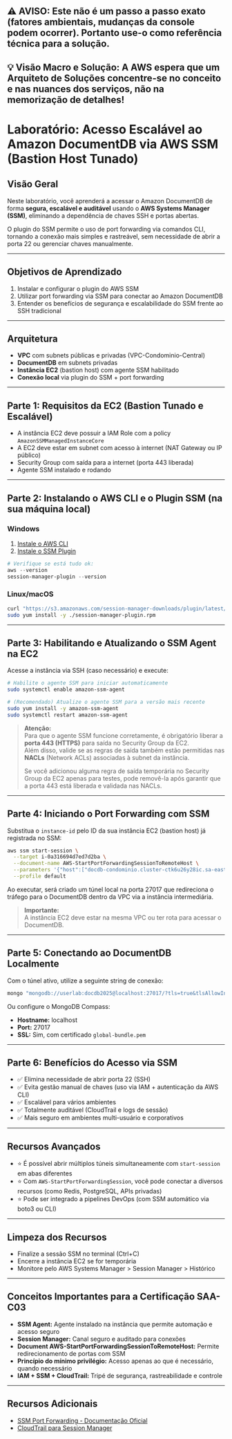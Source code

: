 
## ⚠️ AVISO: Este não é um passo a passo exato (fatores ambientais, mudanças da console podem ocorrer). Portanto use-o como referência técnica para a solução.
## 💡 Visão Macro e Solução: A AWS espera que um Arquiteto de Soluções concentre-se no conceito e nas nuances dos serviços, não na memorização de detalhes!
#
# Laboratório: Acesso Escalável ao Amazon DocumentDB via AWS SSM (Bastion Host Tunado)

## Visão Geral

Neste laboratório, você aprenderá a acessar o Amazon DocumentDB de forma **segura, escalável e auditável** usando o **AWS Systems Manager (SSM)**, eliminando a dependência de chaves SSH e portas abertas.

O plugin do SSM permite o uso de port forwarding via comandos CLI, tornando a conexão mais simples e rastreável, sem necessidade de abrir a porta 22 ou gerenciar chaves manualmente.

---

## Objetivos de Aprendizado

1. Instalar e configurar o plugin do AWS SSM
2. Utilizar port forwarding via SSM para conectar ao Amazon DocumentDB
3. Entender os benefícios de segurança e escalabilidade do SSM frente ao SSH tradicional

---

## Arquitetura

- **VPC** com subnets públicas e privadas (VPC-Condominio-Central)
- **DocumentDB** em subnets privadas
- **Instância EC2** (bastion host) com agente SSM habilitado
- **Conexão local** via plugin do SSM + port forwarding

---

## Parte 1: Requisitos da EC2 (Bastion Tunado e Escalável)

- A instância EC2 deve possuir a IAM Role com a policy `AmazonSSMManagedInstanceCore`
- A EC2 deve estar em subnet com acesso à internet (NAT Gateway ou IP público)
- Security Group com saída para a internet (porta 443 liberada)
- Agente SSM instalado e rodando

---

## Parte 2: Instalando o AWS CLI e o Plugin SSM (na sua máquina local)

### Windows

1. [Instale o AWS CLI](https://docs.aws.amazon.com/cli/latest/userguide/install-cliv2-windows.html)
2. [Instale o SSM Plugin](https://docs.aws.amazon.com/systems-manager/latest/userguide/session-manager-working-with-install-plugin.html)

```powershell
# Verifique se está tudo ok:
aws --version
session-manager-plugin --version
```

### Linux/macOS

```bash
curl "https://s3.amazonaws.com/session-manager-downloads/plugin/latest/linux_amd64/session-manager-plugin.rpm" -o session-manager-plugin.rpm
sudo yum install -y ./session-manager-plugin.rpm
```

---

## Parte 3: Habilitando e Atualizando o SSM Agent na EC2

Acesse a instância via SSH (caso necessário) e execute:

```bash
# Habilite o agente SSM para iniciar automaticamente
sudo systemctl enable amazon-ssm-agent

# (Recomendado) Atualize o agente SSM para a versão mais recente
sudo yum install -y amazon-ssm-agent
sudo systemctl restart amazon-ssm-agent
```

> **Atenção:**  
> Para que o agente SSM funcione corretamente, é obrigatório liberar a **porta 443 (HTTPS)** para saída no Security Group da EC2.  
> Além disso, valide se as regras de saída também estão permitidas nas **NACLs** (Network ACLs) associadas à subnet da instância.
>
> Se você adicionou alguma regra de saída temporária no Security Group da EC2 apenas para testes, pode removê-la após garantir que a porta 443 está liberada e validada nas NACLs.

---

## Parte 4: Iniciando o Port Forwarding com SSM

Substitua o `instance-id` pelo ID da sua instância EC2 (bastion host) já registrada no SSM:

```bash
aws ssm start-session \
  --target i-0a316694d7ed7d2ba \
  --document-name AWS-StartPortForwardingSessionToRemoteHost \
  --parameters '{"host":["docdb-condominio.cluster-ctk6u26y28ic.sa-east-1.docdb.amazonaws.com"],"portNumber":["27017"],"localPortNumber":["27017"]}' \
  --profile default
```

Ao executar, será criado um túnel local na porta 27017 que redireciona o tráfego para o DocumentDB dentro da VPC via a instância intermediária.

> **Importante:**  
> A instância EC2 deve estar na mesma VPC ou ter rota para acessar o DocumentDB.

---

## Parte 5: Conectando ao DocumentDB Localmente

Com o túnel ativo, utilize a seguinte string de conexão:

```bash
mongo "mongodb://userlab:docdb2025@localhost:27017/?tls=true&tlsAllowInvalidHostnames=true&directConnection=true"
```

Ou configure o MongoDB Compass:

- **Hostname:** localhost
- **Port:** 27017
- **SSL:** Sim, com certificado `global-bundle.pem`

---

## Parte 6: Benefícios do Acesso via SSM

- ✅ Elimina necessidade de abrir porta 22 (SSH)
- ✅ Evita gestão manual de chaves (uso via IAM + autenticação da AWS CLI)
- ✅ Escalável para vários ambientes
- ✅ Totalmente auditável (CloudTrail e logs de sessão)
- ✅ Mais seguro em ambientes multi-usuário e corporativos

---

## Recursos Avançados

- ⭐ É possível abrir múltiplos túneis simultaneamente com `start-session` em abas diferentes
- ⭐ Com `AWS-StartPortForwardingSession`, você pode conectar a diversos recursos (como Redis, PostgreSQL, APIs privadas)
- ⭐ Pode ser integrado a pipelines DevOps (com SSM automático via boto3 ou CLI)

---

## Limpeza dos Recursos

- Finalize a sessão SSM no terminal (Ctrl+C)
- Encerre a instância EC2 se for temporária
- Monitore pelo AWS Systems Manager > Session Manager > Histórico

---

## Conceitos Importantes para a Certificação SAA-C03

- **SSM Agent:** Agente instalado na instância que permite automação e acesso seguro
- **Session Manager:** Canal seguro e auditado para conexões
- **Document AWS-StartPortForwardingSessionToRemoteHost:** Permite redirecionamento de portas com SSM
- **Princípio do mínimo privilégio:** Acesso apenas ao que é necessário, quando necessário
- **IAM + SSM + CloudTrail:** Tripé de segurança, rastreabilidade e controle

---

## Recursos Adicionais

- [SSM Port Forwarding - Documentação Oficial](https://docs.aws.amazon.com/systems-manager/latest/userguide/session-manager-start-session.html#session-manager-start-session-port-forwarding)
- [CloudTrail para Session Manager](https://docs.aws.amazon.com/systems-manager/latest/userguide/session-manager-auditing.html)

